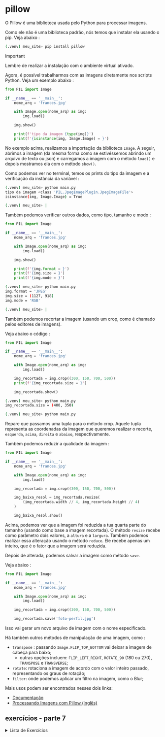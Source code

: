# pillow

O Pillow é uma biblioteca usada pelo Python para processar imagens.

Como ele não é uma biblioteca padrão, nós temos que instalar ela usando o pip. Veja abaixo :

```bash
(.venv) meu_site> pip install pillow
```

> [!IMPORTANT]
> Lembre de realizar a instalação com o ambiente virtual ativado.

Agora, é possível trabalharmos com as imagens diretamente nos scripts Python. Veja um exemplo abaixo :

```python
from PIL import Image

if __name__ == '__main__':
    nome_arq = 'frances.jpg'

    with Image.open(nome_arq) as img:
        img.load()

    img.show()

    print(f'tipo da imagem {type(img)}')
    print(f'{isinstance(img, Image.Image) = }')
```

No exemplo acima, realizamos a importação da biblioteca `Image`. A seguir, abrimos a imagem (da mesma forma como se estivéssemos abrindo um arquivo de texto ou json) e carregamos a imagem com o método `load()` e depois mostramos ela com o método `show()`.

Como podemos ver no terminal, temos os prints do tipo da imagem e a verificação da instância da variável :

```bash
(.venv) meu_site> python main.py
tipo da imagem <class 'PIL.JpegImagePlugin.JpegImageFile'>
isinstance(img, Image.Image) = True

(.venv) meu_site> |
```

Também podemos verificar outros dados, como tipo, tamanho e modo :

```python
from PIL import Image

if __name__ == '__main__':
    nome_arq = 'frances.jpg'

    with Image.open(nome_arq) as img:
        img.load()

    img.show()

    print(f'{img.format = }')
    print(f'{img.size = }')
    print(f'{img.mode = }')
```
```bash
(.venv) meu_site> python main.py
img.format = 'JPEG'
img.size = (1127, 918)
img.mode = 'RGB'

(.venv) meu_site> |
```

Também podemos recortar a imagem (usando um crop, como é chamado pelos editores de imagens).

Veja abaixo o código :

```python
from PIL import Image

if __name__ == '__main__':
    nome_arq = 'frances.jpg'

    with Image.open(nome_arq) as img:
        img.load()

    img_recortada = img.crop((300, 150, 700, 500))
    print(f'{img_recortada.size = }')

    img_recortada.show()
```
```bash
(.venv) meu_site> python main.py
img_recortada.size = (400, 350)

(.venv) meu_site> python main.py
```

Repare que passamos uma tupla para o método crop. Aquele tupla representa as coordenadas da imagem que queremos realizar o recorte, `esquerda`, `acima`, `direita` e `abaixo`, respectivamente.

Também podemos reduzir a qualidade da imagem :

```python
from PIL import Image

if __name__ == '__main__':
    nome_arq = 'frances.jpg'

    with Image.open(nome_arq) as img:
        img.load()

    img_recortada = img.crop((300, 150, 700, 500))

    img_baixa_resol = img_recortada.resize(
        (img_recortada.width // 4, img_recortada.height // 4)
    )

    img_baixa_resol.show()
```

Acima, podemos ver que a imagem foi reduzida a tua quarta parte do tamanho (usando como base a imagem recortada). O método `resize` recebe como parâmetro dois valores, a `altura` e a `largura`. Também podemos realizar essa alteração usando o método `reduce`. Ele recebe apenas um inteiro, que é o fator que a imagem será reduzida.

Depois de alterada, podemos salvar a imagem como método `save`.

Veja abaixo :

```python
from PIL import Image

if __name__ == '__main__':
    nome_arq = 'frances.jpg'

    with Image.open(nome_arq) as img:
        img.load()

    img_recortada = img.crop((300, 150, 700, 500))

    img_recortada.save('foto-perfil.jpg')
```

Isso vai gerar um novo arquivo de imagem com o nome especificado.

Há também outros métodos de manipulação de uma imagem, como :
- `transpose` : passando `Image.FLIP_TOP_BOTTOM` vai deixar a imagem de cabeça para baixo;
    - outras opções incluem: `FLIP_LEFT_RIGHT`, `ROTATE_90` (180 ou 270), `TRANSPOSE` e `TRANSVERSE`;
- `rotate`: rotaciona a imagem de acordo com o valor inteiro passado, representando os graus de rotação;
- `filter`: onde podemos aplicar um filtro na imagem, como o Blur;

Mais usos podem ser encontrados nesses dois links:
- [Documentação](https://pillow.readthedocs.io/en/stable/reference/index.html)
- [Processando Imagens com Pillow (inglês)](https://realpython.com/image-processing-with-the-python-pillow-library/)

## exercícios - parte 7

<details>
<summary>Lista de Exercícios</summary>

### exercícios pillow

1. Carregue uma imagem para uma variável usando o método `Image.open()`.
1. Mostre a imagem carregada usando o método `Image.show()`.
1. Recorte a imagem carregada para obter uma região retangular específica usando o método `Image.crop()`.
1. Altere o tamanho da imagem carregada para 800x600 pixels usando o método `Image.resize()`.
1. Transponha a imagem carregada verticalmente usando o método `Image.transpose()`.
1. Rotacione a imagem carregada em 90 graus no sentido horário usando o método `Image.rotate()`.
1. Salve a nova imagem resultante após o redimensionamento usando o método `Image.save()`.
1. Carregue uma imagem chamada "foto.png" para uma variável usando o método `Image.open()`.
1. Mostre a imagem carregada usando o método `Image.show()`.
1. Recorte a imagem carregada para obter uma região retangular específica usando o método `Image.crop()`.
1. Altere o tamanho da imagem carregada para 500x500 pixels usando o método `Image.resize()`.
1. Transponha a imagem carregada horizontalmente usando o método `Image.transpose()`.
1. Rotacione a imagem carregada em 180 graus no sentido anti-horário usando o método `Image.rotate()`.
1. Salve a nova imagem resultante após o redimensionamento com o nome "nova_foto.png" usando o método `Image.save()`.
1. Carregue uma imagem chamada "paisagem.jpg" para uma variável usando o método `Image.open()`.
1. Mostre a imagem carregada usando o método `Image.show()`.
1. Recorte a imagem carregada para obter uma região retangular específica usando o método `Image.crop()`.
1. Altere o tamanho da imagem carregada para 1200x800 pixels usando o método `Image.resize()`.
1. Transponha a imagem carregada verticalmente usando o método `Image.transpose()`.
1. Rotacione a imagem carregada em 45 graus no sentido horário usando o método `Image.rotate()`.
1. Salve a nova imagem resultante após o redimensionamento com o nome "nova_paisagem.jpg" usando o método `Image.save()`.

</details>
